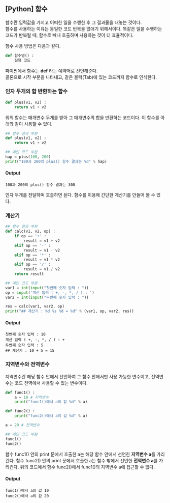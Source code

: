 ## [Python] 함수
함수란 입력값을 가지고 어떠한 일을 수행한 후 그 결과물을 내놓는 것이다.  
함수를 사용하는 이유는 동일한 코드 반복을 없애기 위해서이다. 똑같은 일을 수행하는 코드가 반복될 때, 함수로 빼내 호출하며 사용하는 것이 더 효율적이다.

함수 사용 방법은 다음과 같다.
``` python
def 함수명() :
	실행 코드
```	

파이썬에서 함수는 **def** 라는 예약어로 선언해준다.  
콜론으로 시작 부분을 나타내고, 같은 블럭(Tab)에 있는 코드까지 함수로 인식한다.

### 인자 두개의 합 반환하는 함수
``` python
def plus(v1, v2) :
	return v1 + v2
```

위의 함수는 매개변수 두개를 받아 그 매개변수의 합을 반환하는 코드이다.
이 함수를 아래와 같이 사용할 수 있다.
``` python
## 함수 정의 부분
def plus(v1, v2) :
    return v1 + v2

## 메인 코드 부분
hap = plus(100, 200)
print("100과 200의 plus() 함수 결과는 %d" % hap)
```
#### Output
```
100과 200의 plus() 함수 결과는 300
```
인자 두개를 전달하며 호출하면 된다.
함수를 이용해 간단한 계산기를 만들어 볼 수 있다.

### 계산기
``` python
## 함수 정의 부분
def calc(v1, v2, op) :
    if op == '+' :
        result = v1 + v2
    elif op == '-' :
        result = v1 - v2
    elif op == '*' :
        result = v1 * v2
    elif op == '/' :
        result = v1 / v2
    return result

## 메인 코드 부분
var1 = int(input("첫번째 숫자 입력 : "))
op = input('계산 입력 ( +, -, *, / ) : ')
var2 = int(input("두번째 숫자 입력 : "))

res = calc(var1, var2, op)
print("## 계산기 : %d %s %d = %d" % (var1, op, var2, res))
```

#### Output
```
첫번째 숫자 입력 : 10
계산 입력 ( +, -, *, / ) : +
두번째 숫자 입력 : 5
## 계산기 : 10 + 5 = 15
```

### 지역변수와 전역변수
지역변수란 해당 함수 안에서 선언하여 그 함수 안에서만 사용 가능한 변수이고, 전역변수는 코드 전역에서 사용할 수 있는 변수이다.
``` python
def func1() :
    a = 10 # 지역변수
    print("func1()에서 a의 값 %d" % a)

def func2() :
    print("func2()에서 a의 값 %d" % a)

a = 20 # 전역변수

## 메인 코드 부분
func1()
func2()
```

함수 func1() 안의 print 문에서  호출한 a는 해당 함수 안에서 선언한 **지역변수 a**를 가리킨다.
함수 func2() 안의 print 문에서 호출한 a는 함수 밖에서 선언한 **전역변수 a**를 가리킨다. 
위의 코드에서 함수 func2()에서 func1()의 지역변수 a에 접근할 수 없다.
#### Output
```
func1()에서 a의 값 10
func2()에서 a의 값 20
```
